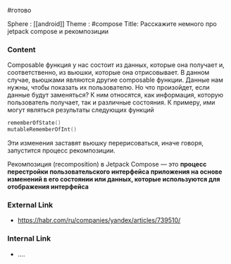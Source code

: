 #готово 

Sphere : [[android]]
Theme :  #compose
Title: Расскажите немного про jetpack compose и рекомпозиции

### Content

Composable функция у нас состоит из данных, которые она получает и, соответственно, из вьюшки, которые она отрисовывает. В данном случае, вьюшками являются другие composable функции. Данные нам нужны, чтобы показать их пользователю. 
Но что произойдет, если данные будут заменяться? К ним относятся, как информация, которую пользователь получает, так и различные состояния. 
К примеру, ими могут являться результаты следующих функций
```kotlin
rememberOfState()
mutableRememberOfInt()
```
Эти изменения заставят вьюшку перерисоваться, иначе говоря, запустится процесс рекомпозиции.

Рекомпозиция (recomposition) в Jetpack Compose — это **процесс перестройки пользовательского интерфейса приложения на основе изменений в его состоянии или данных, которые используются для отображения интерфейса**

### External Link

- https://habr.com/ru/companies/yandex/articles/739510/

### Internal Link

- ....
